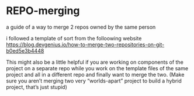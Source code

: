 # REPO-merging
a guide of a way to merge 2 repos owned by the same person

i followed a template of sort from the folloowing website
https://blog.devgenius.io/how-to-merge-two-repositories-on-git-b0ed5e3b4448

This might also be a little helpful if you are working on components of the project on a separate repo while you work on the template files of the same project and all in a different repo and finally want to merge the two.
(Make sure you aren’t merging two very “worlds-apart” project to build a hybrid project, that’s just stupid)



